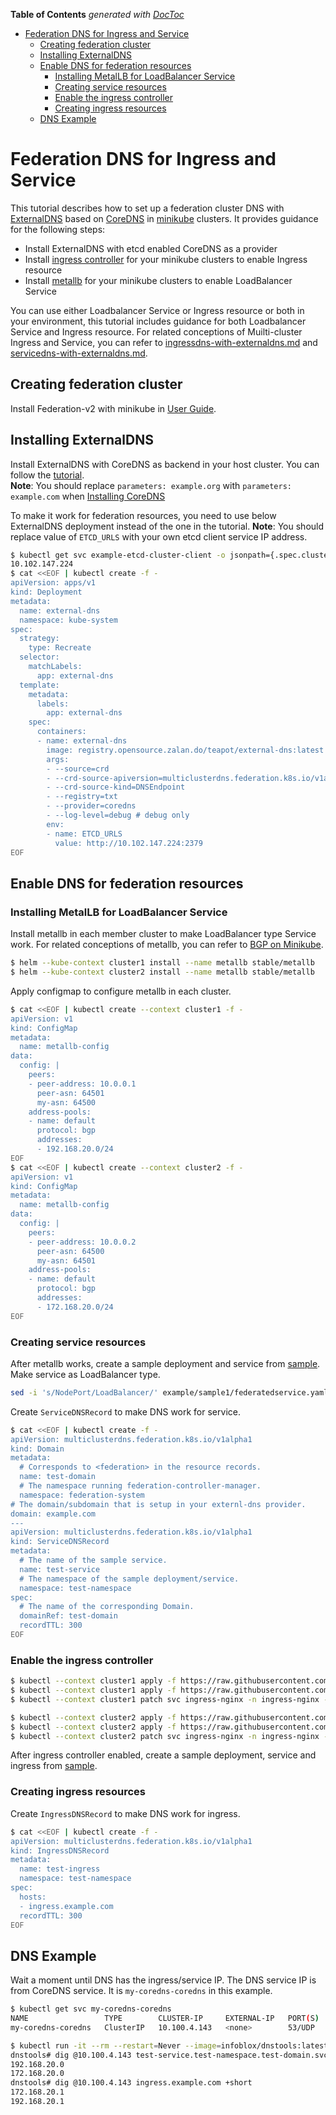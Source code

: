 <!-- START doctoc generated TOC please keep comment here to allow auto update -->
<!-- DON'T EDIT THIS SECTION, INSTEAD RE-RUN doctoc TO UPDATE -->
**Table of Contents**  *generated with [DocToc](https://github.com/thlorenz/doctoc)*

- [Federation DNS for Ingress and Service](#federation-dns-for-ingress-and-service)
  - [Creating federation cluster](#creating-federation-cluster)
  - [Installing ExternalDNS](#installing-externaldns)
  - [Enable DNS for federation resources](#enable-dns-for-federation-resources)
    - [Installing MetalLB for LoadBalancer Service](#installing-metallb-for-loadbalancer-service)
    - [Creating service resources](#creating-service-resources)
    - [Enable the ingress controller](#enable-the-ingress-controller)
    - [Creating ingress resources](#creating-ingress-resources)
  - [DNS Example](#dns-example)

<!-- END doctoc generated TOC please keep comment here to allow auto update -->

# Federation DNS for Ingress and Service

This tutorial describes how to set up a federation cluster DNS with [ExternalDNS](https://github.com/kubernetes-incubator/external-dns/) based on [CoreDNS](https://github.com/coredns/coredns) in [minikube](https://github.com/kubernetes/minikube) clusters. It provides guidance for the following steps:

- Install ExternalDNS with etcd enabled CoreDNS as a provider
- Install [ingress controller](https://github.com/kubernetes/ingress-nginx) for your minikube clusters to enable Ingress resource
- Install [metallb](https://github.com/google/metallb) for your minikube clusters to enable LoadBalancer Service

You can use either Loadbalancer Service or Ingress resource or both in your environment, this tutorial includes guidance for both Loadbalancer Service and Ingress resource.
For related conceptions of Muilti-cluster Ingress and Service, you can refer to [ingressdns-with-externaldns.md](https://github.com/kubernetes-sigs/federation-v2/blob/master/docs/ingressdns-with-externaldns.md) and [servicedns-with-externaldns.md](https://github.com/kubernetes-sigs/federation-v2/blob/master/docs/servicedns-with-externaldns.md).

## Creating federation cluster

Install Federation-v2 with minikube in [User Guide](https://github.com/kubernetes-sigs/federation-v2/blob/master/docs/userguide.md).

## Installing ExternalDNS

Install ExternalDNS with CoreDNS as backend in your host cluster. You can follow the [tutorial](https://github.com/kubernetes-incubator/external-dns/blob/master/docs/tutorials/coredns.md).  
**Note**: You should replace `parameters: example.org` with `parameters: example.com` when [Installing CoreDNS](https://github.com/kubernetes-incubator/external-dns/blob/master/docs/tutorials/coredns.md#installing-coredns)

To make it work for federation resources, you need to use below ExternalDNS deployment instead of the one in the tutorial.
**Note**: You should replace value of `ETCD_URLS` with your own etcd client service IP address.

```bash
$ kubectl get svc example-etcd-cluster-client -o jsonpath={.spec.clusterIP} && echo
10.102.147.224
$ cat <<EOF | kubectl create -f -
apiVersion: apps/v1
kind: Deployment
metadata:
  name: external-dns
  namespace: kube-system
spec:
  strategy:
    type: Recreate
  selector:
    matchLabels:
      app: external-dns
  template:
    metadata:
      labels:
        app: external-dns
    spec:
      containers:
      - name: external-dns
        image: registry.opensource.zalan.do/teapot/external-dns:latest
        args:
        - --source=crd
        - --crd-source-apiversion=multiclusterdns.federation.k8s.io/v1alpha1
        - --crd-source-kind=DNSEndpoint
        - --registry=txt
        - --provider=coredns
        - --log-level=debug # debug only
        env:
        - name: ETCD_URLS
          value: http://10.102.147.224:2379
EOF
```

## Enable DNS for federation resources

### Installing MetalLB for LoadBalancer Service

Install metallb in each member cluster to make LoadBalancer type Service work.
For related conceptions of metallb, you can refer to [BGP on Minikube](https://metallb.universe.tf/tutorial/minikube/).

```bash
$ helm --kube-context cluster1 install --name metallb stable/metallb
$ helm --kube-context cluster2 install --name metallb stable/metallb
```

Apply configmap to configure metallb in each cluster.

```bash
$ cat <<EOF | kubectl create --context cluster1 -f -
apiVersion: v1
kind: ConfigMap
metadata:
  name: metallb-config
data:
  config: |
    peers:
    - peer-address: 10.0.0.1
      peer-asn: 64501
      my-asn: 64500
    address-pools:
    - name: default
      protocol: bgp
      addresses:
      - 192.168.20.0/24
EOF
$ cat <<EOF | kubectl create --context cluster2 -f -
apiVersion: v1
kind: ConfigMap
metadata:
  name: metallb-config
data:
  config: |
    peers:
    - peer-address: 10.0.0.2
      peer-asn: 64500
      my-asn: 64501
    address-pools:
    - name: default
      protocol: bgp
      addresses:
      - 172.168.20.0/24
EOF
```

### Creating service resources

After metallb works, create a sample deployment and service from [sample](https://github.com/kubernetes-sigs/federation-v2/blob/master/docs/ingressdns-with-externaldns.md). Make service as LoadBalancer type.

```bash
sed -i 's/NodePort/LoadBalancer/' example/sample1/federatedservice.yaml
```

Create `ServiceDNSRecord` to make DNS work for service.

```bash
$ cat <<EOF | kubectl create -f -
apiVersion: multiclusterdns.federation.k8s.io/v1alpha1
kind: Domain
metadata:
  # Corresponds to <federation> in the resource records.
  name: test-domain
  # The namespace running federation-controller-manager.
  namespace: federation-system
# The domain/subdomain that is setup in your externl-dns provider.
domain: example.com
---
apiVersion: multiclusterdns.federation.k8s.io/v1alpha1
kind: ServiceDNSRecord
metadata:
  # The name of the sample service.
  name: test-service
  # The namespace of the sample deployment/service.
  namespace: test-namespace
spec:
  # The name of the corresponding Domain.
  domainRef: test-domain
  recordTTL: 300
EOF
```

### Enable the ingress controller

```bash
$ kubectl --context cluster1 apply -f https://raw.githubusercontent.com/kubernetes/ingress-nginx/master/deploy/mandatory.yaml
$ kubectl --context cluster1 apply -f https://raw.githubusercontent.com/kubernetes/ingress-nginx/master/deploy/provider/baremetal/service-nodeport.yaml
$ kubectl --context cluster1 patch svc ingress-nginx -n ingress-nginx -p '{"spec": {"type": "LoadBalancer"}}'

$ kubectl --context cluster2 apply -f https://raw.githubusercontent.com/kubernetes/ingress-nginx/master/deploy/mandatory.yaml
$ kubectl --context cluster2 apply -f https://raw.githubusercontent.com/kubernetes/ingress-nginx/master/deploy/provider/baremetal/service-nodeport.yaml
$ kubectl --context cluster2 patch svc ingress-nginx -n ingress-nginx -p '{"spec": {"type": "LoadBalancer"}}'
```

After ingress controller enabled, create a sample deployment, service and ingress from [sample](https://github.com/kubernetes-sigs/federation-v2/blob/master/docs/ingressdns-with-externaldns.md).

### Creating ingress resources

Create `IngressDNSRecord` to make DNS work for ingress.

```bash
$ cat <<EOF | kubectl create -f -
apiVersion: multiclusterdns.federation.k8s.io/v1alpha1
kind: IngressDNSRecord
metadata:
  name: test-ingress
  namespace: test-namespace
spec:
  hosts:
  - ingress.example.com
  recordTTL: 300
EOF
```

## DNS Example

Wait a moment until DNS has the ingress/service IP. The DNS service IP is from CoreDNS service. It is `my-coredns-coredns` in this example.

```bash
$ kubectl get svc my-coredns-coredns
NAME                 TYPE        CLUSTER-IP     EXTERNAL-IP   PORT(S)   AGE
my-coredns-coredns   ClusterIP   10.100.4.143   <none>        53/UDP    12m

$ kubectl run -it --rm --restart=Never --image=infoblox/dnstools:latest dnstools
dnstools# dig @10.100.4.143 test-service.test-namespace.test-domain.svc.example.com +short
192.168.20.0
172.168.20.0
dnstools# dig @10.100.4.143 ingress.example.com +short
172.168.20.1
192.168.20.1
```
